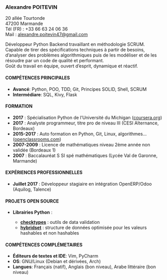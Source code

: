 ### Alexandre POITEVIN

20 allée Tourtonde  
47200 Marmande  
Tél (FR) : +33 66 63 24 06 36  
Mail :
[alexandre.poitevin47@gmail.com](mailto:alexandre.poitevin47@gmail.com)

Développeur Python Backend travaillant en méthodologie SCRUM.  
Capable de tirer des spécifications techniques à partir de besoins,
d’analyser des problèmes algorithmiques puis de les modéliser et de les
résoudre par un code de qualité et performant.  
Goût du travail en équipe, ouvert d’esprit, dynamique et réactif.

#### COMPÉTENCES PRINCIPALES

-   **Avancé**: Python, POO, TDD, Git, Principes SOLID, Shell, SCRUM
-   **Intermédiare**: SQL, Kivy, Flask

#### FORMATION

-   **2017** : Spécialisation Python de l’Université du Michigan
    ([coursera.org](https://www.coursera.org/account/accomplishments/specialization/746NYVF4PLYH))
-   **2017** : Analyste programmeur, titre pro de niveau III (CESI
    Alternance, Bordeaux)
-   **2015-2017** : Auto formation en Python, Git, Linux, algorithmes...
    ([openclassrooms.com](https://openclassrooms.com/fr))
-   **2007-2009** : Licence de mathématiques niveau 2ème année non
    validée (Bordeaux 1)
-   **2007** : Baccalauréat S SI spé mathématiques (Lycée Val de
    Garonne, Marmande)

#### EXPÉRIENCES PROFESSIONNELLES

-   **Juillet 2017** : Développeur stagiaire en intégration OpenERP/Odoo
    (Aquilog, Talence)

#### PROJETS OPEN SOURCE

-   **Librairies Python** :

    -   [**checktypes**](https://pypi.org/project/checktypes) : outils
        de data validation
    -   [**hybridset**](https://pypi.org/project/hybridset) : structure de données optimisée pour les valeurs hashables et
        non hashables

#### COMPÉTENCES COMPLÉMETAIRES

-   **Éditeurs de textes et IDE**: Vim, PyCharm
-   **OS**: GNU/Linux (Debian et dérivées, Arch)
-   **Langues**: Français (natif), Anglais (bon niveau), Arabe
    littéraire (bon niveau)
